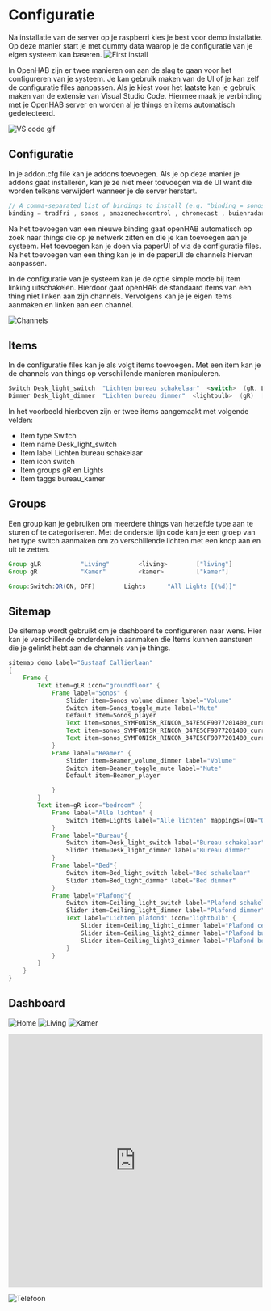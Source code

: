 # Configuratie
Na installatie van de server op je raspberri kies je best voor demo installatie. Op deze manier start je met dummy data waarop je de configuratie van je eigen systeem kan baseren. 
![First install](./first_install.jpg)

In OpenHAB zijn er twee manieren om aan de slag te gaan voor het configureren van je systeem. Je kan gebruik maken van de UI of je kan zelf de configuratie files aanpassen. Als je kiest voor het laatste kan je gebruik maken van de extensie van Visual Studio Code. Hiermee maak je verbinding met je OpenHAB server en worden al je things en items automatisch gedetecteerd. 

![VS code gif](./vscode.gif)


## Configuratie

In je addon.cfg file kan je addons toevoegen. Als je op deze manier je addons gaat installeren, kan je ze niet meer toevoegen via de UI want die worden telkens verwijdert wanneer je de server herstart. 

 ``` Java
// A comma-separated list of bindings to install (e.g. "binding = sonos,knx,zwave")
binding = tradfri , sonos , amazonechocontrol , chromecast , buienradar
 ```

Na het toevoegen van een nieuwe binding gaat openHAB automatisch op zoek naar things die op je netwerk zitten en die je kan toevoegen aan je systeem. Het toevoegen kan je doen via  paperUI of via de configuratie files. Na het toevoegen van een thing kan je in de paperUI de channels hiervan aanpassen. 

In de configuratie van je systeem kan je de optie simple mode bij item linking uitschakelen. Hierdoor gaat openHAB de standaard items van een thing niet linken aan zijn channels. Vervolgens kan je je eigen items aanmaken en linken aan een channel. 

![Channels](./channels.png)

## Items
In de configuratie files kan je als volgt items toevoegen. Met een item kan je de channels van things op verschillende manieren manipuleren.

``` Java
Switch Desk_light_switch  "Lichten bureau schakelaar"  <switch>  (gR, Lights)  ["bureau_kamer"]
Dimmer Desk_light_dimmer  "Lichten bureau dimmer"  <lightbulb>  (gR)  ["bureau_kamer"]
```
In het voorbeeld hierboven zijn er twee items aangemaakt met volgende velden:
* Item type Switch
* Item name Desk_light_switch
* Item label Lichten bureau schakelaar
* Item icon switch
* Item groups gR en Lights
* Item taggs bureau_kamer

## Groups

Een group kan je gebruiken om meerdere things van hetzefde type aan te sturen of te categoriseren. Met de onderste lijn code kan je een groep van het type switch aanmaken om zo verschillende lichten met een knop aan en uit te zetten. 
``` Java
Group gLR           "Living"        <living>        ["living"]
Group gR            "Kamer"         <kamer>         ["kamer"]

Group:Switch:OR(ON, OFF)        Lights      "All Lights [(%d)]"
```

## Sitemap
De sitemap wordt gebruikt om je dashboard te configureren naar wens. 
Hier kan je verschillende onderdelen in aanmaken die Items kunnen aansturen die je gelinkt hebt aan de channels van je things. 
``` Java
sitemap demo label="Gustaaf Callierlaan"
{
	Frame {
		Text item=gLR icon="groundfloor" {
			Frame label="Sonos" {
				Slider item=Sonos_volume_dimmer label="Volume"
				Switch item=Sonos_toggle_mute label="Mute"
				Default item=Sonos_player
				Text item=sonos_SYMFONISK_RINCON_347E5CF9077201400_currenttitle label="Nummer" icon="none"
				Text item=sonos_SYMFONISK_RINCON_347E5CF9077201400_currentartist label="Artiest" icon="none"
				Text item=sonos_SYMFONISK_RINCON_347E5CF9077201400_currentalbum label="Album" icon="none"
			}
			Frame label="Beamer" {
				Slider item=Beamer_volume_dimmer label="Volume"
				Switch item=Beamer_toggle_mute label="Mute"
				Default item=Beamer_player

			}
		}
		Text item=gR icon="bedroom" {
			Frame label="Alle lichten" {
				Switch item=Lights label="Alle lichten" mappings=[ON="On", OFF='Off']
			}
			Frame label="Bureau"{
				Switch item=Desk_light_switch label="Bureau schakelaar"
				Slider item=Desk_light_dimmer label="Bureau dimmer"
			}
			Frame label="Bed"{
				Switch item=Bed_light_switch label="Bed schakelaar"
				Slider item=Bed_light_dimmer label="Bed dimmer"
			}
			Frame label="Plafond"{
				Switch item=Ceiling_light_switch label="Plafond schakelaar"
				Slider item=Ceiling_light_dimmer label="Plafond dimmer"
				Text label="Lichten plafond" icon="lightbulb" {
					Slider item=Ceiling_light1_dimmer label="Plafond center dimmer"
					Slider item=Ceiling_light2_dimmer label="Plafond bureau dimmer"
					Slider item=Ceiling_light3_dimmer label="Plafond bed dimmer"
				}
			}
		}
	}
}
```

## Dashboard
![Home](./home.png)
![Living](./living.png)
![Kamer](./kamer.png)

<iframe width="100%" height="500" src="https://www.youtube.com/embed/kdhdATxThNA" frameborder="0" allow="accelerometer; autoplay; clipboard-write; encrypted-media; gyroscope; picture-in-picture" allowfullscreen></iframe>

![Telefoon](./telefoon.jpg)
